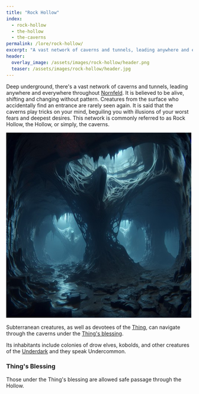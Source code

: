 ```yaml
---
title: "Rock Hollow"
index:
  - rock-hollow
  - the-hollow
  - the-caverns
permalink: /lore/rock-hollow/
excerpt: "A vast network of caverns and tunnels, leading anywhere and everywhere throughout Nornfeld."
header:
  overlay_image: /assets/images/rock-hollow/header.png
  teaser: /assets/images/rock-hollow/header.jpg
---
```


Deep underground, there's a vast network of caverns and tunnels, leading anywhere and everywhere throughout [Nornfeld](/lore/nornfeld). It is believed to be alive, shifting and changing without pattern. Creatures from the surface who accidentally find an entrance are rarely seen again. It is said that the caverns play tricks on your mind, beguiling you with illusions of your worst fears and deepest desires.
This network is commonly referred to as Rock Hollow, the Hollow, or simply, the caverns.

[![rock hollow](../../assets/images/rock-hollow/normal.jpg)](../../assets/images/rock-hollow/full.png)

Subterranean creatures, as well as devotees of the [Thing](/lore/the-thing#thing-of-the-hollow), can navigate through the caverns under the [Thing's blessing](#things-blessing).

Its inhabitants include colonies of drow elves, kobolds, and other creatures of the [Underdark](https://forgottenrealms.fandom.com/wiki/Underdark) and they speak Undercommon.

### Thing's Blessing
Those under the Thing's blessing are allowed safe passage through the Hollow.
